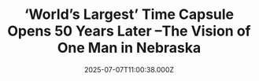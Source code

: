 ---
title: "‘World’s Largest’ Time Capsule Opens 50 Years Later –The Vision of One Man in Nebraska"
date: 2025-07-07T11:00:38.000Z
category: Human Kindness
externalLink: "https://www.goodnewsnetwork.org/worlds-largest-time-capsule-opens-in-nebraska-50-years-later-the-vision-of-one-man/"
image: ""
excerpt: "50 years ago, a man invited the nation to deposit whatever they liked into a large concrete tomb for what he called the creation of the “World’s largest time capsule.” 50 years later, as heirs, descendants, and children all grown up watched the large concrete vault crack open last week, they realized what a brilliant […] The post ‘World’s Largest’…"
---